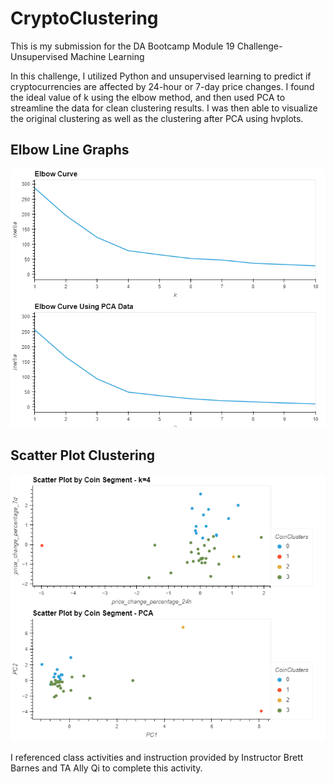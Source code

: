 # CryptoClustering
This is my submission for the DA Bootcamp Module 19 Challenge-Unsupervised Machine Learning

In this challenge, I utilized Python and unsupervised learning to predict if cryptocurrencies are affected by 24-hour or 7-day price changes. I found the ideal value of k using the elbow method, and then used PCA to streamline the data for clean clustering results. I was then able to visualize the original clustering as well as the clustering after PCA using hvplots.

## Elbow Line Graphs
![elbow](Images/elbow.PNG)

## Scatter Plot Clustering
![scatter](Images/scatter.PNG)

I referenced class activities and instruction provided by Instructor Brett Barnes and TA Ally Qi to complete this activity.
